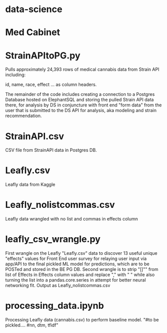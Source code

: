 # data-science

# Med Cabinet


# StrainAPItoPG.py

Pulls approximately 24,393 rows of medical cannabis data from Strain API including:

id, name, race, effect ... as column headers.

The remainder of the code includes creating a connection to a Postgres Database hosted on ElephantSQL and storing the pulled Strain API data there, for analysis by DS in conjuncture with front end "form data" from the user that is submitted to the DS API for analysis, aka modeling and strain recommendation.


# StrainAPI.csv

CSV file from StrainAPI data in Postgres DB.


# Leafly.csv

Leafly data from Kaggle


# Leafly_nolistcommas.csv

Leafly data wrangled with no list and commas in effects column


# leafly_csv_wrangle.py

First wrangle on the Leafly "Leafly.csv" data to discover 13 useful unique "effects" values for Front End user survey for relaying user input via app/API to the final pickled ML model for predictions, which are to be POSTed and stored in the BE PG DB.
Second wrangle is to strip "[]"" from list of Effects in Effects column values and replace "," with " " while also turning the list into a pandas.core.series in attempt for better neural networking fit. Output as Leafly_nolistcommas.csv

# processing_data.ipynb

Processing Leafly data (cannabis.csv) to perform baseline model. "#to be pickled.... #nn, dtm, tfidf"

